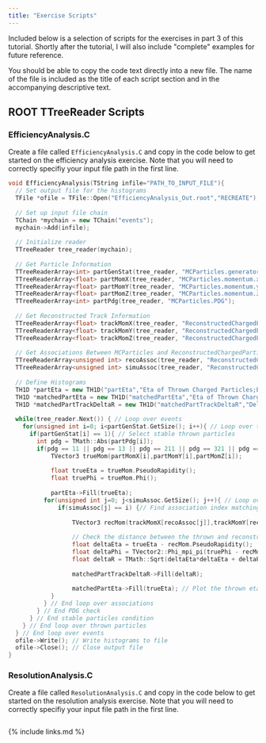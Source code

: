 ```yaml
---
title: "Exercise Scripts"
---
```


Included below is a selection of scripts for the exercises in part 3 of this tutorial. Shortly after the tutorial, I will also include "complete" examples for future reference.

You should be able to copy the code text directly into a new file. The name of the file is included as the title of each script section and in the accompanying descriptive text.

## ROOT TTreeReader Scripts

### EfficiencyAnalysis.C

Create a file called `EfficiencyAnalysis.C` and copy in the code below to get started on the efficiency analysis exercise. Note that you will need to correctly specifiy your input file path in the first line.

```c++
void EfficiencyAnalysis(TString infile="PATH_TO_INPUT_FILE"){
  // Set output file for the histograms
  TFile *ofile = TFile::Open("EfficiencyAnalysis_Out.root","RECREATE");
  
  // Set up input file chain
  TChain *mychain = new TChain("events");
  mychain->Add(infile);
  
  // Initialize reader
  TTreeReader tree_reader(mychain);
  
  // Get Particle Information
  TTreeReaderArray<int> partGenStat(tree_reader, "MCParticles.generatorStatus");
  TTreeReaderArray<float> partMomX(tree_reader, "MCParticles.momentum.x");
  TTreeReaderArray<float> partMomY(tree_reader, "MCParticles.momentum.y");
  TTreeReaderArray<float> partMomZ(tree_reader, "MCParticles.momentum.z");
  TTreeReaderArray<int> partPdg(tree_reader, "MCParticles.PDG");
  
  // Get Reconstructed Track Information
  TTreeReaderArray<float> trackMomX(tree_reader, "ReconstructedChargedParticles.momentum.x");
  TTreeReaderArray<float> trackMomY(tree_reader, "ReconstructedChargedParticles.momentum.y");
  TTreeReaderArray<float> trackMomZ(tree_reader, "ReconstructedChargedParticles.momentum.z");
  
  // Get Associations Between MCParticles and ReconstructedChargedParticles
  TTreeReaderArray<unsigned int> recoAssoc(tree_reader, "ReconstructedChargedParticleAssociations.recID");
  TTreeReaderArray<unsigned int> simuAssoc(tree_reader, "ReconstructedChargedParticleAssociations.simID");
      
  // Define Histograms
  TH1D *partEta = new TH1D("partEta","Eta of Thrown Charged Particles;Eta",100,-5.,5.);
  TH1D *matchedPartEta = new TH1D("matchedPartEta","Eta of Thrown Charged Particles That Have Matching Track",100,-5.,5.);
  TH1D *matchedPartTrackDeltaR = new TH1D("matchedPartTrackDeltaR","Delta R Between Matching Thrown and Reconstructed Charged Particle",5000,0.,5.);
  
  while(tree_reader.Next()) { // Loop over events  
    for(unsigned int i=0; i<partGenStat.GetSize(); i++){ // Loop over thrown particles
  	  if(partGenStat[i] == 1){ // Select stable thrown particles
  	    int pdg = TMath::Abs(partPdg[i]);
  	    if(pdg == 11 || pdg == 13 || pdg == 211 || pdg == 321 || pdg == 2212){ // Look at charged particles (electrons, muons, pions, kaons, protons)
  		    TVector3 trueMom(partMomX[i],partMomY[i],partMomZ[i]);
  
  		    float trueEta = trueMom.PseudoRapidity();
  		    float truePhi = trueMom.Phi();
  	    
  		    partEta->Fill(trueEta);
          for(unsigned int j=0; j<simuAssoc.GetSize(); j++){ // Loop over associations to find matching ReconstructedChargedParticle
  		      if(simuAssoc[j] == i) {// Find association index matching the index of the thrown particle we are looking at
  		      
  			      TVector3 recMom(trackMomX[recoAssoc[j]],trackMomY[recoAssoc[j]],trackMomZ[recoAssoc[j]]); // recoAssoc[j] is the index of the matched ReconstructedChargedParticle
  
  			      // Check the distance between the thrown and reconstructed particle
  			      float deltaEta = trueEta - recMom.PseudoRapidity();
  			      float deltaPhi = TVector2::Phi_mpi_pi(truePhi - recMom.Phi());
  			      float deltaR = TMath::Sqrt(deltaEta*deltaEta + deltaPhi*deltaPhi);
  
  			      matchedPartTrackDeltaR->Fill(deltaR);
  
  			      matchedPartEta->Fill(trueEta); // Plot the thrown eta if a matched ReconstructedChargedParticle was found
            }
          } // End loop over associations
        } // End PDG check
      } // End stable particles condition
    } // End loop over thrown particles
  } // End loop over events  
  ofile->Write(); // Write histograms to file
  ofile->Close(); // Close output file
}
```

### ResolutionAnalysis.C

Create a file called `ResolutionAnalysis.C` and copy in the code below to get started on the resolution analysis exercise. Note that you will need to correctly specifiy your input file path in the first line.


```c++
```

{% include links.md %}
